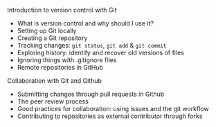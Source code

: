 Introduction to version control with Git
* What is version control and why should I use it?
* Setting up Git locally
* Creating a Git repository
* Tracking changes: `git status`, `git add` & `git commit`
* Exploring history: identify and recover old versions of files
* Ignoring things with .gitignore files
* Remote repositories in GitHub

Collaboration with Git and Github
* Submitting changes through pull requests in Github
* The peer review process
* Good practices for collaboration: using issues and the git workflow
* Contributing to repositories as external contributor through forks
